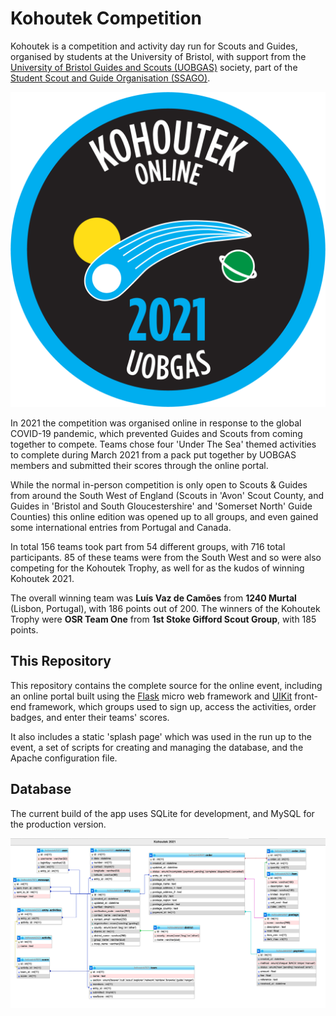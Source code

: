 # Kohoutek Competition
Kohoutek is a competition and activity day run for Scouts and Guides, organised by students at the University of Bristol, with support from the [University of Bristol Guides and Scouts (UOBGAS)](https://www.facebook.com/UoBGaS) society, part of the [Student Scout and Guide Organisation (SSAGO)](https://ssago.org).

![Kohoutek Online 2021 Badge](static/img/badge.png)

In 2021 the competition was organised online in response to the global COVID-19 pandemic, which prevented Guides and Scouts from coming together to compete. Teams chose four 'Under The Sea' themed activities to complete during March 2021 from a pack put together by UOBGAS members and submitted their scores through the online portal.

While the normal in-person competition is only open to Scouts & Guides from around the South West of England (Scouts in 'Avon' Scout County, and Guides in 'Bristol and South Gloucestershire' and 'Somerset North' Guide Counties) this online edition was opened up to all groups, and even gained some international entries from Portugal and Canada.

In total 156 teams took part from 54 different groups, with 716 total participants. 85 of these teams were from the South West and so were also competing for the Kohoutek Trophy, as well for as the kudos of winning Kohoutek 2021.

The overall winning team was **Luís Vaz de Camões** from **1240 Murtal** (Lisbon, Portugal), with 186 points out of 200. The winners of the Kohoutek Trophy were **OSR Team One** from **1st Stoke Gifford Scout Group**, with 185 points.

## This Repository
This repository contains the complete source for the online event, including an online portal built using the [Flask](https://github.com/pallets/flask/) micro web framework and [UIKit](https://github.com/uikit/uikit) front-end framework, which groups used to sign up, access the activities, order badges, and enter their teams' scores.

It also includes a static 'splash page' which was used in the run up to the event, a set of scripts for creating and managing the database, and the Apache configuration file.

## Database
The current build of the app uses SQLite for development, and MySQL for the production version.

![The database schema](db/db_schema.png)
